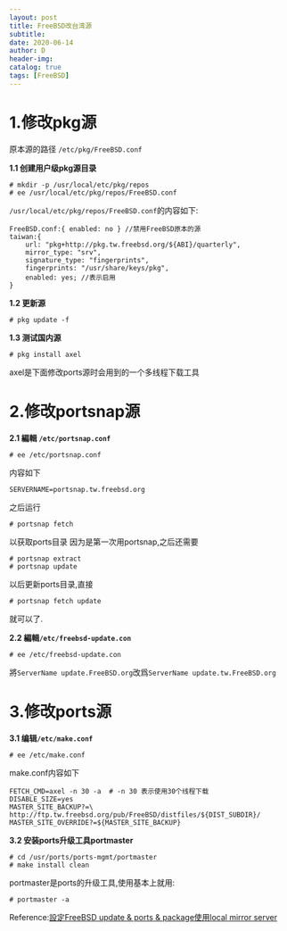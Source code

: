 ```yaml
--- 
layout: post
title: FreeBSD改台湾源
subtitle:
date: 2020-06-14
author: D
header-img:
catalog: true
tags: [FreeBSD]
---
```


# 1.修改pkg源

原本源的路径 `/etc/pkg/FreeBSD.conf`

**1.1 创建用户级pkg源目录**
```
# mkdir -p /usr/local/etc/pkg/repos
# ee /usr/local/etc/pkg/repos/FreeBSD.conf
```
`/usr/local/etc/pkg/repos/FreeBSD.conf`的内容如下:
```
FreeBSD.conf:{ enabled: no } //禁用FreeBSD原本的源
taiwan:{
	url: "pkg+http://pkg.tw.freebsd.org/${ABI}/quarterly",
	mirror_type: "srv",
	signature_type: "fingerprints",
	fingerprints: "/usr/share/keys/pkg",
	enabled: yes; //表示启用
}
```
**1.2 更新源**
```
# pkg update -f
```
**1.3 测试国内源**
```
# pkg install axel
```
axel是下面修改ports源时会用到的一个多线程下载工具

# 2.修改portsnap源
**2.1 編輯 `/etc/portsnap.conf`**
```
# ee /etc/portsnap.conf
```
内容如下
```
SERVERNAME=portsnap.tw.freebsd.org
```
之后运行
```
# portsnap fetch
```
以获取ports目录
因为是第一次用portsnap,之后还需要
```
# portsnap extract
# portsnap update
```
以后更新ports目录,直接
```
# portsnap fetch update
```
就可以了.

**2.2 編輯`/etc/freebsd-update.con`**
```
# ee /etc/freebsd-update.con
```
將`ServerName update.FreeBSD.org`改爲`ServerName update.tw.FreeBSD.org`

# 3.修改ports源
**3.1 编辑`/etc/make.conf`**
```
# ee /etc/make.conf
```
make.conf内容如下
```
FETCH_CMD=axel -n 30 -a  # -n 30 表示使用30个线程下载
DISABLE_SIZE=yes
MASTER_SITE_BACKUP?=\
http://ftp.tw.freebsd.org/pub/FreeBSD/distfiles/${DIST_SUBDIR}/
MASTER_SITE_OVERRIDE?=${MASTER_SITE_BACKUP}
```
**3.2 安装ports升级工具portmaster**
```
# cd /usr/ports/ports-mgmt/portmaster
# make install clean
```
portmaster是ports的升级工具,使用基本上就用:
```
# portmaster -a
```

Reference:[設定FreeBSD update & ports & package使用local mirror server](https://www.peterdavehello.org/2014/05/config-freebsd-update-ports-package-use-local-mirror-server/)
